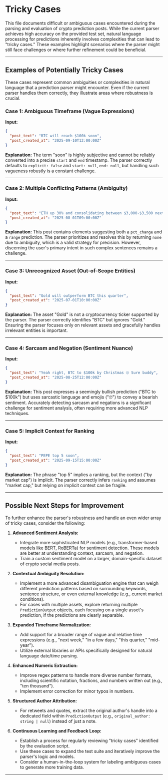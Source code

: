 # Tricky Cases

This file documents difficult or ambiguous cases encountered during the parsing and evaluation of crypto prediction posts. While the current parser achieves high accuracy on the provided test set, natural language processing for predictions inherently involves complexities that can lead to "tricky cases." These examples highlight scenarios where the parser might still face challenges or where further refinement could be beneficial.

---

## Examples of Potentially Tricky Cases

These cases represent common ambiguities or complexities in natural language that a prediction parser might encounter. Even if the current parser handles them correctly, they illustrate areas where robustness is crucial.

### Case 1: Ambiguous Timeframe (Vague Expressions)

**Input:**
```json
{
  "post_text": "BTC will reach $100k soon",
  "post_created_at": "2025-09-10T12:00:00Z"
}
```
**Explanation:**
The term "soon" is highly subjective and cannot be reliably converted into a precise `start` and `end` timestamp. The parser correctly defaults to `explicit: false` and `start: null`, `end: null`, but handling such vagueness robustly is a constant challenge.

---

### Case 2: Multiple Conflicting Patterns (Ambiguity)

**Input:**
```json
{
  "post_text": "ETH up 30% and consolidating between $3,000-$3,500 next month",
  "post_created_at": "2025-08-01T09:00:00Z"
}
```
**Explanation:**
This post contains elements suggesting both a `pct_change` and a `range` prediction. The parser prioritizes and resolves this by returning `none` due to ambiguity, which is a valid strategy for precision. However, discerning the user's primary intent in such complex sentences remains a challenge.

---

### Case 3: Unrecognized Asset (Out-of-Scope Entities)

**Input:**
```json
{
  "post_text": "Gold will outperform BTC this quarter",
  "post_created_at": "2025-07-01T10:00:00Z"
}
```
**Explanation:**
The asset "Gold" is not a cryptocurrency ticker supported by the parser. The parser correctly identifies "BTC" but ignores "Gold." Ensuring the parser focuses only on relevant assets and gracefully handles irrelevant entities is important.

---

### Case 4: Sarcasm and Negation (Sentiment Nuance)

**Input:**
```json
{
  "post_text": "Yeah right, BTC to $100k by Christmas 🙄 Sure buddy",
  "post_created_at": "2025-08-25T12:00:00Z"
}
```
**Explanation:**
This post expresses a seemingly bullish prediction ("BTC to $100k") but uses sarcastic language and emojis ("🙄") to convey a bearish sentiment. Accurately detecting sarcasm and negations is a significant challenge for sentiment analysis, often requiring more advanced NLP techniques.

---

### Case 5: Implicit Context for Ranking

**Input:**
```json
{
  "post_text": "PEPE top 5 soon",
  "post_created_at": "2025-09-15T15:00:00Z"
}
```
**Explanation:**
The phrase "top 5" implies a ranking, but the context ("by market cap") is implicit. The parser correctly infers `ranking` and assumes "market cap," but relying on implicit context can be fragile.

---

## Possible Next Steps for Improvement

To further enhance the parser's robustness and handle an even wider array of tricky cases, consider the following:

1.  **Advanced Sentiment Analysis:**
    *   Integrate more sophisticated NLP models (e.g., transformer-based models like BERT, RoBERTa) for sentiment detection. These models are better at understanding context, sarcasm, and negation.
    *   Train a custom sentiment model on a larger, domain-specific dataset of crypto social media posts.

2.  **Contextual Ambiguity Resolution:**
    *   Implement a more advanced disambiguation engine that can weigh different prediction patterns based on surrounding keywords, sentence structure, or even external knowledge (e.g., current market conditions).
    *   For cases with multiple assets, explore returning multiple `PredictionOutput` objects, each focusing on a single asset's prediction, if the predictions are clearly separable.

3.  **Expanded Timeframe Normalization:**
    *   Add support for a broader range of vague and relative time expressions (e.g., "next week," "in a few days," "this quarter," "mid-year").
    *   Utilize external libraries or APIs specifically designed for natural language date/time parsing.

4.  **Enhanced Numeric Extraction:**
    *   Improve regex patterns to handle more diverse number formats, including scientific notation, fractions, and numbers written out (e.g., "ten thousand").
    *   Implement error correction for minor typos in numbers.

5.  **Structured Author Attribution:**
    *   For retweets and quotes, extract the original author's handle into a dedicated field within `PredictionOutput` (e.g., `original_author: string | null`) instead of just a note.

6.  **Continuous Learning and Feedback Loop:**
    *   Establish a process for regularly reviewing "tricky cases" identified by the evaluation script.
    *   Use these cases to expand the test suite and iteratively improve the parser's logic and models.
    *   Consider a human-in-the-loop system for labeling ambiguous cases to generate more training data.

---

